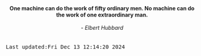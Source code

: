 
<div align="center"><b><span>One machine can do the work of fifty ordinary men. No machine can do the work of one extraordinary man.</span></b><br><br><i> - Elbert Hubbard</i></div>
<br><br><kbd>Last updated:Fri Dec 13 12:14:20 2024</kbd>